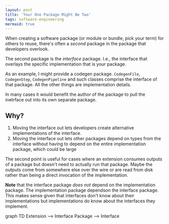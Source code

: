 ```yaml
---
layout: post
title: 'Your One Package Might Be Two'
tags: software-engineering
mermaid: true
---
```


When creating a software package (or module or bundle, pick your term) for others to reuse, there's often a _second_ package in the package that developers overlook.

The second package is the _interface_ package. I.e., the interface that overlays the specific implementation that is your package.

As an example, I might provide a codegen package. `CodegenFile`, `CodegenStep`, `CodegenPipeline` and such classes comprise the interface of that package. All the other things are implementation details.

In many cases it would benefit the author of the package to pull the inetrface out into its own separate package.

## Why?

1. Moving the interface out lets developers create alternative implementations of the interface.
2. Moving the interface out lets other packages depend on types from the interface without having to depend on the entire implementation package, which could be large

The second point is useful for cases where an extension consumes outputs of a package but doesn't need to actually run that package. Maybe the outputs come from somewhere else over the wire or are read from disk rather than being a direct invocation of the implementation.

**Note** that the interface package _does not_ depend on the implementation package. The implementation package dependson the interface package. This makes sense given that interfaces don't know about their implementations but implementations do know about the interfaces they implement.

<div class="mermaid">
graph TD
  Extension --> Interface
  Package --> Interface
</div>